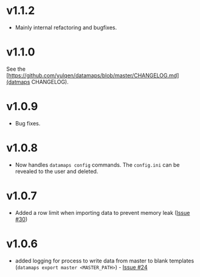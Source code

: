 # v1.1.2

* Mainly internal refactoring and bugfixes.

# v1.1.0

See the [https://github.com/yulqen/datamaps/blob/master/CHANGELOG.md](datmaps
CHANGELOG).

# v1.0.9

* Bug fixes.

# v1.0.8

* Now handles `datamaps config` commands. The `config.ini` can be revealed to
  the user and deleted.

# v1.0.7

* Added a row limit when importing data to prevent memory leak ([Issue #30](https://github.com/yulqen/bcompiler-engine/issues/30))

# v1.0.6

* added logging for process to write data from master to blank templates
  (`datamaps export master <MASTER_PATH>`) - [Issue
  #24](https://github.com/hammerheadlemon/bcompiler-engine/issues/24)
